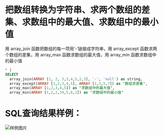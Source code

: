 # 把数组转换为字符串、求两个数组的差集、求数组中的最大值、求数组中的最小值

用 array_join 函数把数组的每一项用‘-’链接成字符串，用 array_except 函数求两个数组的差集，用 array_max 函数求数组的最大值，用 array_min 函数求数组中的最小值

```SQL
* |
SELECT
  array_join(ARRAY [1, 2, 3,3,4,5,2,3], '-', 'null') as string,
  array_except(ARRAY [1,2,3,4,5], ARRAY [1,3,5,7]) as "数组求差集",
  array_max(ARRAY [1,2,3,4,5]) as "求数组中的最大值",
  array_min(ARRAY [1,2,2,34,5,6,1]) as "求数组中的最小值"
```

# SQL查询结果样例：

![样例图片](https://img.alicdn.com/tfs/TB1AptRQXY7gK0jSZKzXXaikpXa-620-295.png)